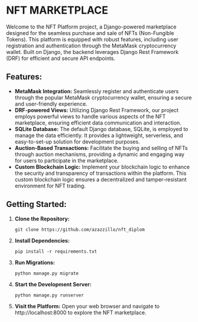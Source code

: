 # NFT MARKETPLACE
Welcome to the NFT Platform project, a Django-powered marketplace designed for the seamless purchase and sale of NFTs (Non-Fungible Tokens). This platform is equipped with robust features, including user registration and authentication through the MetaMask cryptocurrency wallet. Built on Django, the backend leverages Django Rest Framework (DRF) for efficient and secure API endpoints.

## Features:
* **MetaMask Integration:** Seamlessly register and authenticate users through the popular MetaMask cryptocurrency wallet, ensuring a secure and user-friendly experience.
* **DRF-powered Views:** Utilizing Django Rest Framework, our project employs powerful views to handle various aspects of the NFT marketplace, ensuring efficient data communication and interaction.
* **SQLite Database:** The default Django database, SQLite, is employed to manage the data efficiently. It provides a lightweight, serverless, and easy-to-set-up solution for development purposes.
* **Auction-Based Transactions:** Facilitate the buying and selling of NFTs through auction mechanisms, providing a dynamic and engaging way for users to participate in the marketplace.
* **Custom Blockchain Logic:** Implement your blockchain logic to enhance the security and transparency of transactions within the platform. This custom blockchain logic ensures a decentralized and tamper-resistant environment for NFT trading.

## Getting Started:
1. **Clone the Repository:**
   ```
   git clone https://github.com/azazzillo/nft_diplom
   ```
2. **Install Dependencies:**
   ```
   pip install -r requirements.txt
   ```
3. **Run Migrations:**
   ```
   python manage.py migrate
   ```
4. **Start the Development Server:**
   ```
   python manage.py runserver
   ```
5. **Visit the Platform:**
Open your web browser and navigate to http://localhost:8000 to explore the NFT marketplace.
